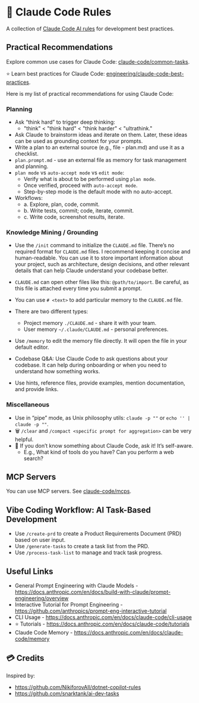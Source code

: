 # 🤖 Claude Code Rules

A collection of [Claude Code AI rules](https://docs.anthropic.com/en/docs/claude-code/overview) for development best practices.

## Practical Recommendations

Explore common use cases for Claude Code: [claude-code/common-tasks](https://docs.anthropic.com/en/docs/claude-code/common-tasks).

⭐ Learn best practices for Claude Code: [engineering/claude-code-best-practices](https://www.anthropic.com/engineering/claude-code-best-practices).

Here is my list of practical recommendations for using Claude Code:

### Planning

- Ask “think hard” to trigger deep thinking:
    - "think" < "think hard" < "think harder" < "ultrathink."
- Ask Claude to brainstorm ideas and iterate on them. Later, these ideas can be used as grounding context for your prompts.
- Write a plan to an external source (e.g., file - plan.md) and use it as a checklist.
- `plan.prompt.md` - use an external file as memory for task management and planning.
- `plan mode` vs `auto-accept mode` vs `edit mode`:
    - Verify what is about to be performed using `plan mode`.
    - Once verified, proceed with `auto-accept mode`.
    - Step-by-step mode is the default mode with no auto-accept.
- Workflows:
    - a. Explore, plan, code, commit.
    - b. Write tests, commit; code, iterate, commit.
    - c. Write code, screenshot results, iterate.

### Knowledge Mining / Grounding

- Use the `/init` command to initialize the `CLAUDE.md` file. There’s no required format for `CLAUDE.md` files. I recommend keeping it concise and human-readable. You can use it to store important information about your project, such as architecture, design decisions, and other relevant details that can help Claude understand your codebase better.
- `CLAUDE.md` can open other files like this: `@path/to/import`. Be careful, as this file is attached every time you submit a prompt.
- You can use `# <text>` to add particular memory to the `CLAUDE.md` file.
- There are two different types:
  - Project memory `./CLAUDE.md` - share it with your team.
  - User memory `~/.claude/CLAUDE.md` - personal preferences.
- Use `/memory` to edit the memory file directly. It will open the file in your default editor.

- Codebase Q&A: Use Claude Code to ask questions about your codebase. It can help during onboarding or when you need to understand how something works.
- Use hints, reference files, provide examples, mention documentation, and provide links.

### Miscellaneous
- Use in “pipe” mode, as Unix philosophy utils: `claude -p ""` or `echo '' | claude -p ""`.
- 🗑️ `/clear` and `/compact <specific prompt for aggregation>` can be very helpful.
- 🧠 If you don’t know something about Claude Code, ask it! It’s self-aware.
    - E.g., What kind of tools do you have? Can you perform a web search?

## MCP Servers

You can use MCP servers. See [claude-code/mcps](https://docs.anthropic.com/en/docs/claude-code/mcps).

## Vibe Coding Workflow: AI Task-Based Development

- Use `/create-prd` to create a Product Requirements Document (PRD) based on user input.
- Use `/generate-tasks` to create a task list from the PRD.
- Use `/process-task-list` to manage and track task progress.

## Useful Links

* General Prompt Engineering with Claude Models - <https://docs.anthropic.com/en/docs/build-with-claude/prompt-engineering/overview>
* Interactive Tutorial for Prompt Engineering - <https://github.com/anthropics/prompt-eng-interactive-tutorial>
* CLI Usage - <https://docs.anthropic.com/en/docs/claude-code/cli-usage>
* ⭐ Tutorials - <https://docs.anthropic.com/en/docs/claude-code/tutorials>
* Claude Code Memory - <https://docs.anthropic.com/en/docs/claude-code/memory>

## 💳 Credits

Inspired by:
- <https://github.com/NikiforovAll/dotnet-copilot-rules>
- <https://github.com/snarktank/ai-dev-tasks>
